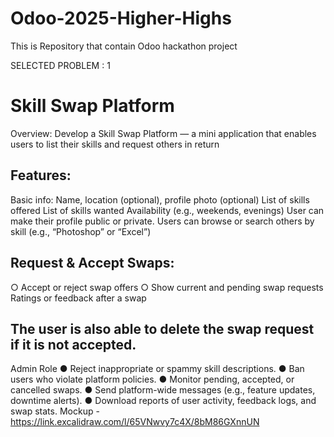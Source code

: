 # Odoo-2025-Higher-Highs
This is Repository that contain Odoo hackathon project 

SELECTED PROBLEM : 1

# Skill Swap Platform 

Overview: 
Develop a Skill Swap Platform — a mini application that enables users to list their skills and 
request others in return 

## Features: 
Basic info: Name, location (optional), profile photo (optional) 
List of skills offered 
List of skills wanted 
Availability (e.g., weekends, evenings) 
User can make their profile public or private. 
Users can browse or search others by skill (e.g., “Photoshop” or “Excel”) 

## Request & Accept Swaps: 
○ Accept or reject swap offers 
○ Show current and pending swap requests 
Ratings or feedback after a swap 

## The user is also able to delete the swap request if it is not accepted. 
 
 Admin Role 
● Reject inappropriate or spammy skill descriptions. 
● Ban users who violate platform policies. 
● Monitor pending, accepted, or cancelled swaps. 
● Send platform-wide messages (e.g., feature updates, downtime alerts). 
● Download reports of user activity, feedback logs, and swap stats. 
Mockup - https://link.excalidraw.com/l/65VNwvy7c4X/8bM86GXnnUN
